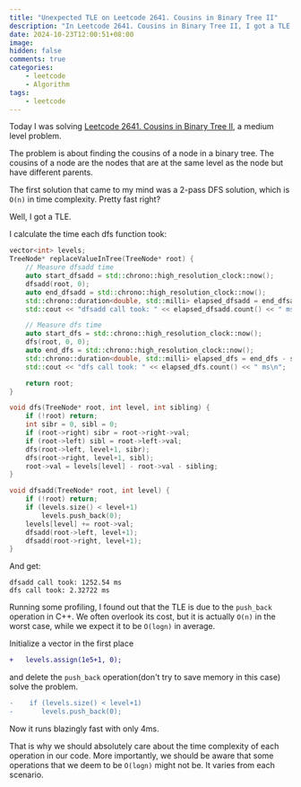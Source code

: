 ```yaml
---
title: "Unexpected TLE on Leetcode 2641. Cousins in Binary Tree II"
description: "In Leetcode 2641. Cousins in Binary Tree II, I got a TLE on a O(n) solution. This is not expected. Turns out it is due to my overlook of the push_back operation in C++."
date: 2024-10-23T12:00:51+08:00
image: 
hidden: false
comments: true
categories:
    - leetcode
    - Algorithm
tags:  
    - leetcode
---
```


Today I was solving [Leetcode 2641. Cousins in Binary Tree II](https://leetcode.com/problems/cousins-in-binary-tree-ii/), a medium level problem. 

The problem is about finding the cousins of a node in a binary tree. The cousins of a node are the nodes that are at the same level as the node but have different parents.

The first solution that came to my mind was a 2-pass DFS solution, which is `O(n)` in time complexity. Pretty fast right?

Well, I got a TLE.

I calculate the time each dfs function took:

```cpp
vector<int> levels;
TreeNode* replaceValueInTree(TreeNode* root) {
    // Measure dfsadd time
    auto start_dfsadd = std::chrono::high_resolution_clock::now();
    dfsadd(root, 0);
    auto end_dfsadd = std::chrono::high_resolution_clock::now();
    std::chrono::duration<double, std::milli> elapsed_dfsadd = end_dfsadd - start_dfsadd;
    std::cout << "dfsadd call took: " << elapsed_dfsadd.count() << " ms\n";

    // Measure dfs time
    auto start_dfs = std::chrono::high_resolution_clock::now();
    dfs(root, 0, 0);
    auto end_dfs = std::chrono::high_resolution_clock::now();
    std::chrono::duration<double, std::milli> elapsed_dfs = end_dfs - start_dfs;
    std::cout << "dfs call took: " << elapsed_dfs.count() << " ms\n";

    return root;
}

void dfs(TreeNode* root, int level, int sibling) {
    if (!root) return;
    int sibr = 0, sibl = 0;
    if (root->right) sibr = root->right->val;
    if (root->left) sibl = root->left->val;
    dfs(root->left, level+1, sibr);
    dfs(root->right, level+1, sibl);
    root->val = levels[level] - root->val - sibling;
}

void dfsadd(TreeNode* root, int level) {
    if (!root) return;
    if (levels.size() < level+1)
        levels.push_back(0);
    levels[level] += root->val;
    dfsadd(root->left, level+1);
    dfsadd(root->right, level+1);
}
```

And get:

```
dfsadd call took: 1252.54 ms
dfs call took: 2.32722 ms
```

Running some profiling, I found out that the TLE is due to the `push_back` operation in C++. We often overlook its cost, but it is actually `O(n)` in the worst case, while we expect it to be `O(logn)` in average.

Initialize a vector in the first place
```diff
+   levels.assign(1e5+1, 0);
```

and delete the `push_back` operation(don't try to save memory in this case) solve the problem. 
```diff
-    if (levels.size() < level+1)
-       levels.push_back(0);
```
Now it runs blazingly fast with only 4ms.

That is why we should absolutely care about the time complexity of each operation in our code. More importantly, we should be aware that some operations that we deem to be `O(logn)` might not be. It varies from each scenario.